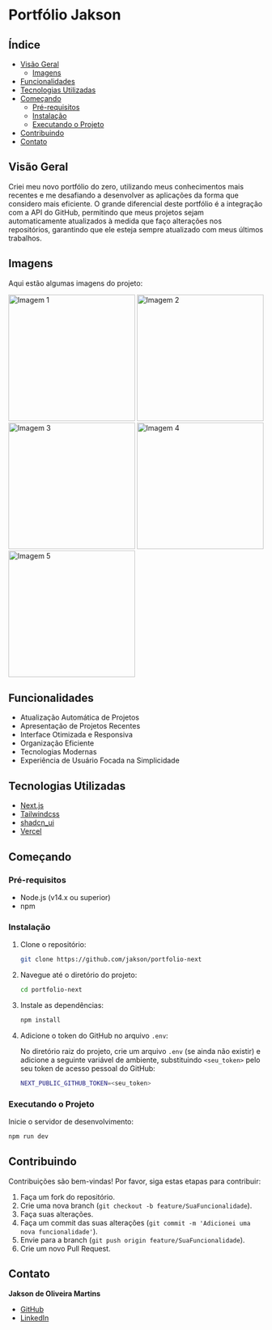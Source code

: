 # Portfólio Jakson

## Índice

- [Visão Geral](#visão-geral)
  - [Imagens](#Imagens)
- [Funcionalidades](#funcionalidades)
- [Tecnologias Utilizadas](#tecnologias-utilizadas)
- [Começando](#começando)
  - [Pré-requisitos](#pré-requisitos)
  - [Instalação](#instalação)
  - [Executando o Projeto](#executando-o-projeto)
- [Contribuindo](#contribuindo)
- [Contato](#contato)

## Visão Geral

Criei meu novo portfólio do zero, utilizando meus conhecimentos mais recentes e me desafiando a desenvolver as aplicações da forma que considero mais eficiente. O grande diferencial deste portfólio é a integração com a API do GitHub, permitindo que meus projetos sejam automaticamente atualizados à medida que faço alterações nos repositórios, garantindo que ele esteja sempre atualizado com meus últimos trabalhos.

## Imagens

Aqui estão algumas imagens do projeto:

<div>
    <img src="/" alt="Imagem 1" width="250"/>
    <img src="/" alt="Imagem 2" width="250"/>
    <img src="/" alt="Imagem 3" width="250"/>
    <img src="/" alt="Imagem 4" width="250"/>
    <img src="/" alt="Imagem 5" width="250"/>
</div>

## Funcionalidades

- Atualização Automática de Projetos
- Apresentação de Projetos Recentes
- Interface Otimizada e Responsiva
- Organização Eficiente
- Tecnologias Modernas
- Experiência de Usuário Focada na Simplicidade

## Tecnologias Utilizadas

- [Next.js](https://nextjs.org/)
- [Tailwindcss](https://tailwindcss.com/)
- [shadcn_ui](https://ui.shadcn.com/)
- [Vercel](https://vercel.com/)

## Começando

### Pré-requisitos

- Node.js (v14.x ou superior)
- npm

### Instalação

1. Clone o repositório:

   ```bash
   git clone https://github.com/jakson/portfolio-next
   ```

2. Navegue até o diretório do projeto:

   ```bash
   cd portfolio-next
   ```

3. Instale as dependências:

   ```bash
   npm install
   ```

4. Adicione o token do GitHub no arquivo `.env`:

   No diretório raiz do projeto, crie um arquivo `.env` (se ainda não existir) e adicione a seguinte variável de ambiente, substituindo `<seu_token>` pelo seu token de acesso pessoal do GitHub:

   ```bash
   NEXT_PUBLIC_GITHUB_TOKEN=<seu_token>
   ```

### Executando o Projeto

Inicie o servidor de desenvolvimento:

```bash
npm run dev
```

## Contribuindo

Contribuições são bem-vindas! Por favor, siga estas etapas para contribuir:

1. Faça um fork do repositório.
2. Crie uma nova branch (`git checkout -b feature/SuaFuncionalidade`).
3. Faça suas alterações.
4. Faça um commit das suas alterações (`git commit -m 'Adicionei uma nova funcionalidade'`).
5. Envie para a branch (`git push origin feature/SuaFuncionalidade`).
6. Crie um novo Pull Request.

## Contato

**Jakson de Oliveira Martins**

- [GitHub](https://github.com/jaksondeoliveiramartins)
- [LinkedIn](https://www.linkedin.com/in/jaksondeoliveiramartins/)
